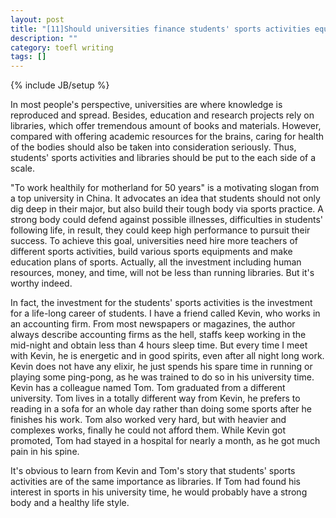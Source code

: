 ```yaml
---
layout: post
title: "[11]Should universities finance students' sports activities equally as libraries"
description: ""
category: toefl writing
tags: []
---
```

{% include JB/setup %}


In most people's perspective, universities are where knowledge is reproduced and spread. Besides, education and research projects rely on libraries, which offer tremendous amount of books and materials. However, compared with offering academic resources for the brains, caring for health of the bodies should also be taken into consideration seriously. Thus, students' sports activities and libraries should be put to the each side of a scale.

"To work healthily for motherland for 50 years" is a motivating slogan from a top university in China. It advocates an idea that students should not only dig deep in their major, but also build their tough body via sports practice. A strong body could defend against possible illnesses, difficulties in students' following life, in result, they could keep high performance to pursuit their success. To achieve this goal, universities need hire more teachers of different sports activities, build various sports equipments and make education plans of sports. Actually, all the investment including human resources, money, and time, will not be less than running libraries. But it's worthy indeed.

In fact, the investment for the students' sports activities is the investment for a life-long career of students. I have a friend called Kevin, who works in an accounting firm. From most newspapers or magazines, the author always describe accounting firms as the hell, staffs keep working in the mid-night and obtain less than 4 hours sleep time. But every time I meet with Kevin, he is energetic and in good spirits, even after all night long work. Kevin does not have any elixir, he just spends his spare time in running or playing some ping-pong, as he was trained to do so in his university time. Kevin has a colleague named Tom. Tom graduated from a different university. Tom lives in a totally different way from Kevin, he prefers to reading in a sofa for an whole day rather than doing some sports after he finishes his work. Tom also worked very hard, but with heavier and complexes works, finally he could not afford them. While Kevin got promoted, Tom had stayed in a hospital for nearly a month, as he got much pain in his spine.

It's obvious to learn from Kevin and Tom's story that students' sports activities are of the same importance as libraries. If Tom had found his interest in sports in his university time, he would  probably have a strong body and a healthy life style. 

